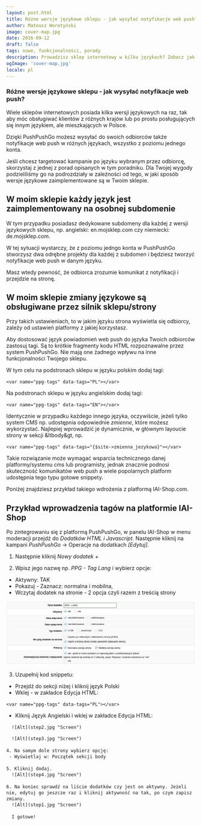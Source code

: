 ```yaml
---
layout: post.html
title: Różne wersje językowe sklepu - jak wysyłać notyfikacje web push?
author: Mateusz Worotyński
image: cover-map.jpg
date: 2016-09-12
draft: false
tags: nowe, funkcjonalności, porady
description: Prowadzisz sklep internetowy w kilku językach? Zobacz jak wysyłać powiadomienia web push w kilku wersjach językowych
ogImage: 'cover-map.jpg'
locale: pl
---
```


### Różne wersje językowe sklepu - jak wysyłać notyfikacje web push?

Wiele sklepów internetowych posiada kilka wersji językowych na raz, tak aby móc obsługiwać klientów z różnych krajów lub po prostu posługujących się innym językiem, ale mieszkających w Polsce.

Dzięki PushPushGo możesz wysyłać do swoich odbiorców także notyfikacje web push w różnych językach, wszystko z poziomu jednego konta.

Jeśli chcesz targetować kampanie po języku wybranym przez odbiorcę, skorzystaj z jednej z porad opisanych w tym poradniku.
Dla Twojej wygody podzieliliśmy go na podrozdziały w zależności od tego, w jaki sposób wersje językowe zaimplementowane są w Twoim sklepie.

## W moim sklepie każdy język jest zaimplementowany na osobnej subdomenie

W tym przypadku posiadasz dedykowane subdomeny dla każdej z wersji językowych sklepu, np. angielski: en.mojsklep.com czy niemiecki: de.mojsklep.com.

W tej sytuacji wystarczy, że z poziomu jedngo konta w PushPushGo stworzysz dwa odrębne projekty dla każdej z subdomen i będziesz tworzyć notyfikacje web push w danym języku.

Masz wtedy pewność, że odbiorca zrozumie komunikat z notyfikacji i przejdzie na stronę.

## W moim sklepie zmiany językowe są obsługiwane przez silnik sklepu/strony

Przy takich ustawieniach, to w jakim języku strona wyświetla się odbiorcy, zależy od ustawień platformy z jakiej korzystasz.

Aby dostosować język powiadomień web push do języka Twoich odbiorców zastosuj tagi. Są to krótkie fragmenty kodu HTML rozpoznawalne przez system PushPushGo. Nie mają one żadnego wpływu na inne funkcjonalności Twojego sklepu.

W tym celu na podstronach sklepu w języku polskim dodaj tagi:
```
<var name="ppg-tags" data-tags="PL"></var>
```
Na podstronach sklepu w języku angielskim dodaj tagi:

```
<var name="ppg-tags" data-tags="EN"></var>
```

Identycznie w przypadku każdego innego języka, oczywiście, jeżeli tylko system CMS np. udostępnia odpowiednie *zmienne*, które możesz wykorzystać.
Najlepiej wprowadzić je dynamicznie, w głównym layoucie strony w sekcji &ltbody&gt, np.
```
<var name="ppg-tags" data-tags="{$site->zmienna_jezykowa}"></var>
```

Takie rozwiązanie może wymagać wsparcia technicznego danej platformy/systemu cms lub programisty, jednak znacznie podnosi skuteczność komunikatów web push a wiele popolarnych platform udostępnia tego typu gotowe snippety.

Poniżej znajdziesz przykład takiego wdrożenia z platformą IAI-Shop.com.

## Przykład wprowadzenia tagów na platformie IAI-Shop
Po zintegrowaniu się z platformą PushPushGo, w panelu IAI-Shop w menu moderacji przejdź do *Dodatków HTML i Javascript*. Następnie kliknij na kampani *PushPushGo* -> Operacje na dodatkach *[Edytuj]*.

1. Następnie kliknij *Nowy dodatek +*

2. Wpisz jego nazwę np. *PPG - Tag Lang* i wybierz opcje:

  - Aktywny: TAK
  - Pokazuj - Zaznacz: normalna i mobilna,
  - Wczytaj dodatek na stronie - 2 opcja czyli razem z treścią strony

  ![Alt](step1a.jpg "Screen")

3. Uzupełnij kod snippetu:

 - Przejdź do sekcji niżej i kliknij język Polski
 - Wklej - w zakładce Edycja HTML:
```
<var name="ppg-tags" data-tags="PL"></var>
```
 - Kliknij Język Angielski i wklej w zakładce Edycja HTML:
```
  ![Alt](step2.jpg "Screen")
```
<var name="ppg-tags" data-tags="EN"></var>
```
  ![Alt](step3.jpg "Screen")

4. Na samym dole strony wybierz opcję:
 - Wyświetlaj w: Początek sekcji body

5. Kliknij dodaj.
  ![Alt](step4.jpg "Screen")

6. Na koniec sprawdź na liście dodatków czy jest on aktywny. Jeżeli nie, edytuj go jeszcze raz i kliknij aktywność na tak, po czym zapisz zmiany.
  ![Alt](step1.jpg "Screen")

  I gotowe!